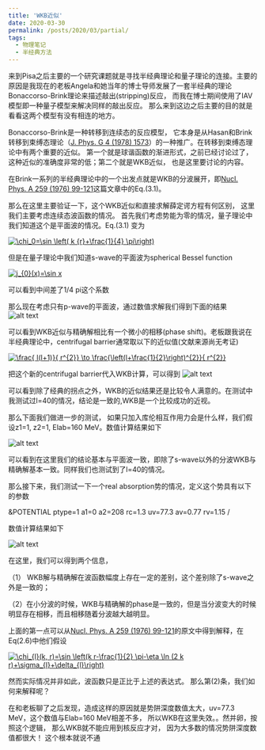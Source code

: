 ```yaml
---
title: 'WKB近似'
date: 2020-03-30
permalink: /posts/2020/03/partial/
tags:
  - 物理笔记
  - 半经典方法
---
```

来到Pisa之后主要的一个研究课题就是寻找半经典理论和量子理论的连接。主要的原因是我现在的老板Angela和她当年的博士导师发展了一套半经典的理论Bonaccorso-Brink理论来描述敲出(stripping)反应， 而我在博士期间使用了IAV模型即一种量子模型来解决同样的敲出反应。 那么来到这边之后主要的目的就是看看这两个模型有没有相连的地方。


Bonaccorso-Brink是一种转移到连续态的反应模型， 它本身是从Hasan和Brink转移到束缚态理论（<a href="https://jinleiphys.github.io/files/hasan1978.pdf">J. Phys. G 4 (1978) 1573</a>）的一种推广。在转移到束缚态理论中有两个重要的近似。 第一个就是球谐函数的渐进形式，之前已经讨论过了，这种近似的准确度非常的低；第二个就是WKB近似， 也是这里要讨论的内容。

在Brink一系列的半经典理论中的一个出发点就是WKB的分波展开，即<a href="https://jinleiphys.github.io/files/landowne1976.pdf">Nucl. Phys. A 259 (1976) 99-121</a>这篇文章中的Eq.(3.1)。

那么在这里主要验证一下，这个WKB近似和直接求解薛定谔方程有何区别， 这里我们主要考虑连续态波函数的情况。 首先我们考虑势能为零的情况，量子理论中我们知道这个是平面波的情况。Eq.(3.1) 变为

<a href="https://www.codecogs.com/eqnedit.php?latex=\chi_0=\sin&space;\left(&space;k&space;{r}&plus;\frac{1}{4}&space;\pi\right)" target="_blank"><img src="https://latex.codecogs.com/gif.latex?\chi_0=\sin&space;\left(&space;k&space;{r}&plus;\frac{1}{4}&space;\pi\right)" title="\chi_0=\sin \left( k {r}+\frac{1}{4} \pi\right)" /></a>

但是在量子理论中我们知道s-wave的平面波为spherical Bessel function

<a href="https://www.codecogs.com/eqnedit.php?latex=j_{0}(x)=\sin&space;x" target="_blank"><img src="https://latex.codecogs.com/gif.latex?j_{0}(x)=\sin&space;x" title="j_{0}(x)=\sin x" /></a>

可以看到中间差了1/4 pi这个系数


那么现在考虑只有p-wave的平面波，通过数值求解我们得到下面的结果
![alt text](https://jinleiphys.github.io/files/planewave_wkb_1.png)

可以看到WKB近似与精确解相比有一个微小的相移(phase shift)。老板跟我说在半经典理论中，centrifugal barrier通常取以下的近似值(文献来源尚无考证)

<a href="https://www.codecogs.com/eqnedit.php?latex=\frac{&space;l(l&plus;1)}{&space;r^{2}}&space;\to&space;\frac{\left(l&plus;\frac{1}{2}\right)^{2}}{&space;r^{2}}" target="_blank"><img src="https://latex.codecogs.com/gif.latex?\frac{&space;l(l&plus;1)}{&space;r^{2}}&space;\to&space;\frac{\left(l&plus;\frac{1}{2}\right)^{2}}{&space;r^{2}}" title="\frac{ l(l+1)}{ r^{2}} \to \frac{\left(l+\frac{1}{2}\right)^{2}}{ r^{2}}" /></a>

把这个新的centrifugal barrier代入WKB计算，可以得到
![alt text](https://jinleiphys.github.io/files/planewave_wkb_2.png)

可以看到除了经典的拐点之外，WKB的近似结果还是比较令人满意的。在测试中我测试过l=40的情况，结论是一致的,WKB是一个比较成功的近视。

那么下面我们做进一步的测试， 如果只加入库伦相互作用力会是什么样，我们假设z1=1, z2=1, Elab=160 MeV。数值计算结果如下

![alt text](https://jinleiphys.github.io/files/planewave_wkb_3.png)

可以看到在这里我们的结论基本与平面波一致，即除了s-wave以外的分波WKB与精确解基本一致。同样我们也测试到了l=40的情况。

那么接下来，我们测试一下一个real absorption势的情况，定义这个势具有以下的参数

&POTENTIAL ptype=1 a1=0 a2=208 rc=1.3
            uv=77.3 av=0.77 rv=1.15 /

数值计算结果如下

![alt text](https://jinleiphys.github.io/files/planewave_wkb_4.png)

在这里，我们可以得到两个信息，

（1） WKB解与精确解在波函数幅度上存在一定的差别，这个差别除了s-wave之外是一致的；

（2）在小分波的时候，WKB与精确解的phase是一致的，但是当分波变大的时候明显存在相移，而且相移随着分波越大越明显。


上面的第一点可以从<a href="https://jinleiphys.github.io/files/landowne1976.pdf">Nucl. Phys. A 259 (1976) 99-121</a>的原文中得到解释，在Eq(2.6)中他们假设

<a href="https://www.codecogs.com/eqnedit.php?latex=\chi_{l}(k,&space;r)=\sin&space;\left(k&space;r-\frac{1}{2}&space;\pi-\eta&space;\ln&space;(2&space;k&space;r)&plus;\sigma_{l}&plus;\delta_{l}\right)" target="_blank"><img src="https://latex.codecogs.com/gif.latex?\chi_{l}(k,&space;r)=\sin&space;\left(k&space;r-\frac{1}{2}&space;\pi-\eta&space;\ln&space;(2&space;k&space;r)&plus;\sigma_{l}&plus;\delta_{l}\right)" title="\chi_{l}(k, r)=\sin \left(k r-\frac{1}{2} \pi-\eta \ln (2 k r)+\sigma_{l}+\delta_{l}\right)" /></a>


然而实际情况并非如此，波函数只是正比于上述的表达式。 那么第(2)条，我们如何来解释呢？

在和老板聊了之后发现，造成这样的原因就是势阱深度数值太大，uv=77.3 MeV，这个数值与Elab=160 MeV相差不多， 所以WKB在这里失效。。然并卵，按照这个逻辑， 那么WKB就不能应用到核反应才对， 因为大多数的情况势阱深度数值都很大！ 这个根本就说不通
